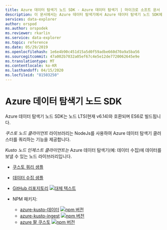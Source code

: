 ```yaml
---
title: Azure 데이터 탐색기 노드 SDK - Azure 데이터 탐색기 | 마이크로 소프트 문서
description: 이 문서에서는 Azure 데이터 탐색기에서 Azure 데이터 탐색기 노드 SDK에 대해 설명합니다.
services: data-explorer
author: orspod
ms.author: orspodek
ms.reviewer: rkarlin
ms.service: data-explorer
ms.topic: reference
ms.date: 05/29/2019
ms.openlocfilehash: 1e6e4b90c451d15a5d0f59adbe660d70a9a5ba56
ms.sourcegitcommit: 47a002b7032a05ef67c4e5e12de7720062645e9e
ms.translationtype: MT
ms.contentlocale: ko-KR
ms.lasthandoff: 04/15/2020
ms.locfileid: "81503250"
---
```

# <a name="azure-data-explorer-node-sdk"></a>Azure 데이터 탐색기 노드 SDK

Azure 데이터 탐색기 노드 SDK는 노드 LTS(현재 v6.14)와 호환되며 ES6로 빌드됩니다.

*쿠스토 노드 클라이언트* 라이브러리는 NodeJs를 사용하여 Azure 데이터 탐색기 클러스터를 쿼리하는 기능을 제공합니다. 

*Kusto 노드 인제스트 클라이언트는* Azure 데이터 탐색기(예: 데이터 수집)에 데이터를 보낼 수 있는 노드 라이브러리입니다. 

* [쿠스토 쿼리 샘플](https://github.com/Azure/azure-kusto-node/blob/master/azure-kusto-data/example.js)

* [데이터 수집 샘플](https://github.com/Azure/azure-kusto-node/blob/master/azure-kusto-ingest/example.js)

* [GitHub 리포지토리](https://github.com/Azure/azure-kusto-node) [ ![대체 텍스트](https://travis-ci.org/Azure/azure-kusto-node.svg?branch=master "azure-kusto-node")](https://travis-ci.org/Azure/azure-kusto-node)

* NPM 패키지:

    * [azure-kusto-데이터](https://www.npmjs.com/package/azure-kusto-data)  [![npm 버전](https://badge.fury.io/js/azure-kusto-data.svg)](https://badge.fury.io/js/azure-kusto-data) 
    * [azure-kusto-ingest](https://www.npmjs.com/package/azure-kusto-ingest)  [![npm 버전](https://badge.fury.io/js/azure-kusto-ingest.svg)](https://badge.fury.io/js/azure-kusto-ingest)
    * [azure 팔 쿠스토](https://www.npmjs.com/package/azure-arm-kusto) [ ![npm 버전](https://badge.fury.io/js/azure-arm-kusto.svg)](https://badge.fury.io/js/azure-arm-kusto)